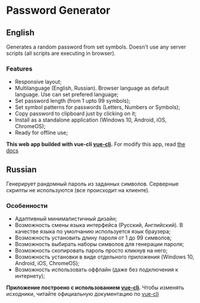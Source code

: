 # Password Generator

## English
Generates a random password from set symbols. Doesn't use any server scripts (all scripts are executing in browser).

### Features
- Responsive layout;
- Multilanguage (English, Russian). Browser language as default language. Use can set prefered language;
- Set password length (from 1 upto 99 symbols);
- Set symbol patterns for passwords (Letters, Numbers or Symbols);
- Copy password to clipboard just by clicking on it;
- Install as a standalone application (Windows 10, Android, iOS, ChromeOS);
- Ready for offline use;

**This web app builded with vue-cli [vue-cli](https://cli.vuejs.org).** For modify this app, read [the docs](https://cli.vuejs.org/guide)

## Russian
Генерирует рандомный пароль из заданных символов. Серверные скрипты не используются (все происходит на клиенте).

### Особенности
- Адаптивный минималистичный дизайн;
- Возможность смены языка интерфейса (Русский, Английский). В качестве языка по умолчанию используется язык браузера;
- Возможность установить длину пароля от 1 до 99 символов;
- Возможность выбирать наборы символов для генерации пароля;
- Возможность скопировать пароль просто кликнув на него;
- Возможность установки в виде отдельного приложения (Windows 10, Android, iOS, ChromeOS);
- Возможность использовать оффлайн (даже без подключения к интернету);

**Приложение построено с использованием [vue-cli](https://cli.vuejs.org).** Чтобы изменять исходники, читайте официальную документацию по [vue-cli](https://cli.vuejs.org/guide)